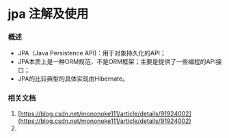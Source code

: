 # jpa 注解及使用

### 概述

* JPA（Java Persistence API\)：用于对象持久化的API；
* JPA本质上是一种ORM规范，不是ORM框架；主要是提供了一些编程的API接口；
* JPA的比较典型的具体实现由Hibernate。

### 相关文档

1. [https://blog.csdn.net/mononoke111/article/details/91924002](https://blog.csdn.net/mononoke111/article/details/91924002)
2. 
